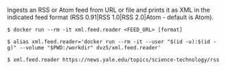 Ingests an RSS or Atom feed from URL or file and prints it as XML in the
indicated feed format (RSS 0.91|RSS 1.0|RSS 2.0|Atom - default is Atom).

    $ docker run --rm -it xml.feed.reader <FEED_URL> [format]

    $ alias xml.feed.reader='docker run --rm -it --user "$(id -u):$(id -g)" --volume "$PWD:/workdir" dvz5/xml.feed.reader'

    $ xml.feed.reader https://news.yale.edu/topics/science-technology/rss
